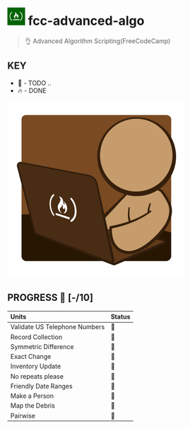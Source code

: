 # ![FCC](./fcc-logo.png) fcc-advanced-algo
> 👌 Advanced Algorithm Scripting(FreeCodeCamp)

## KEY
* 🚧 - TODO ..
* 🔥 - DONE

![FCC](./fcc.png)

## PROGRESS 🚀  [-/10]

|    Units        |    Status  |
| :-------------  | :------------- |
|Validate US Telephone Numbers | 🚧 |
|Record Collection| 🚧 |
|Symmetric Difference | 🚧 |
|Exact Change | 🚧 |
|Inventory Update | 🚧 |
|No repeats please | 🚧 |
|Friendly Date Ranges | 🚧 |
|Make a Person | 🚧 |
|Map the Debris | 🚧 |
|Pairwise| 🚧 |
